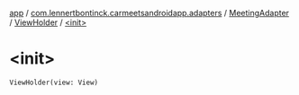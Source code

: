 [app](../../../index.md) / [com.lennertbontinck.carmeetsandroidapp.adapters](../../index.md) / [MeetingAdapter](../index.md) / [ViewHolder](index.md) / [&lt;init&gt;](./-init-.md)

# &lt;init&gt;

`ViewHolder(view: View)`